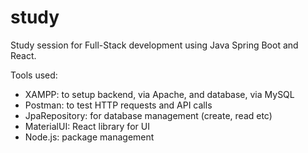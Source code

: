# study
Study session for Full-Stack development using Java Spring Boot and React.

Tools used:

<ul>
  <li>XAMPP: to setup backend, via Apache, and database, via MySQL</li>
  <li>Postman: to test HTTP requests and API calls</li>
  <li>JpaRepository: for database management (create, read etc)</li>
  <li>MaterialUI: React library for UI</li>
  <li>Node.js: package management</li>
</ul>

